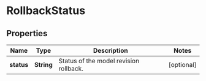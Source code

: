 

# RollbackStatus

## Properties

Name | Type | Description | Notes
------------ | ------------- | ------------- | -------------
**status** | **String** | Status of the model revision rollback. |  [optional]



